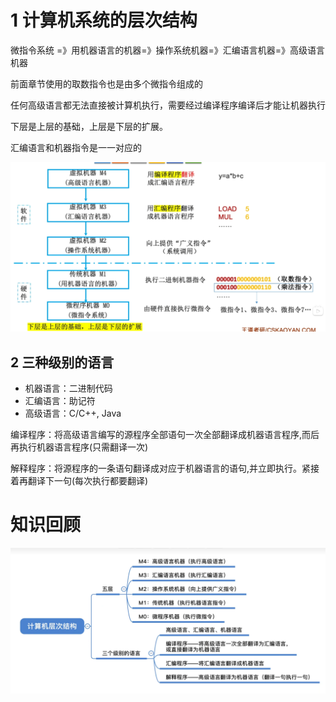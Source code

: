 # 1 计算机系统的层次结构

微指令系统 =》用机器语言的机器=》操作系统机器=》汇编语言机器=》高级语言机器

前面章节使用的取数指令也是由多个微指令组成的

任何高级语言都无法直接被计算机执行，需要经过编译程序编译后才能让机器执行

下层是上层的基础，上层是下层的扩展。

汇编语言和机器指令是一一对应的

![image-20230613212750952](assets/image-20230613212750952.png)

## 2 三种级别的语言

- 机器语言：二进制代码
- 汇编语言：助记符
- 高级语言：C/C++, Java

编译程序：将高级语言编写的源程序全部语句一次全部翻译成机器语言程序,而后再执行机器语言程序(只需翻译一次)

解释程序：将源程序的一条语句翻译成对应于机器语言的语句,并立即执行。紧接着再翻译下一句(每次执行都要翻译)

# 知识回顾

![image-20230613214043324](assets/image-20230613214043324.png)